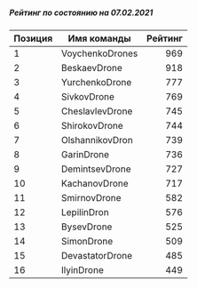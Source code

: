 ##### Рейтинг по состоянию на 07.02.2021

Позиция|Имя команды|Рейтинг
---|---|---:
1|VoychenkoDrones|969
2|BeskaevDrone|918
3|YurchenkoDrone|777
4|SivkovDrone|769
5|CheslavlevDrone|745
6|ShirokovDrone|744
7|OlshannikovDron|739
8|GarinDrone|736
9|DemintsevDrone|727
10|KachanovDrone|717
11|SmirnovDrone|582
12|LepilinDron|576
13|BysevDrone|525
14|SimonDrone|509
15|DevastatorDrone|485
16|IlyinDrone|449
